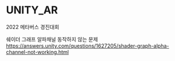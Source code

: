 # UNITY_AR
 2022 메타버스 경진대회


쉐이더 그래프 알파채널 동작하지 않는 문제
https://answers.unity.com/questions/1627205/shader-graph-alpha-channel-not-working.html
